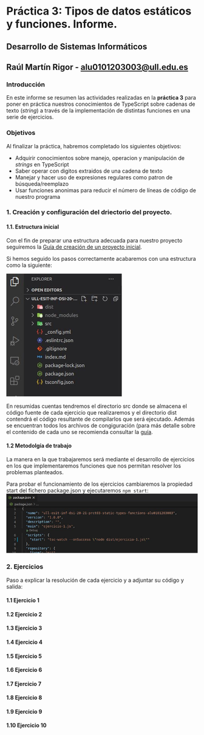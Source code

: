 # Práctica 3: Tipos de datos estáticos y funciones. Informe.
## Desarrollo de Sistemas Informáticos 
## Raúl Martín Rigor - alu0101203003@ull.edu.es

### Introducción

En este informe se resumen las actividades realizadas en la **práctica 3** para poner en práctica nuestros conocimientos de TypeScript sobre cadenas de texto (*string*) a través de la implementación de distintas funciones en una serie de ejercicios.

### Objetivos

Al finalizar la práctica, habremos completado los siguientes objetivos:

* Adquirir conocimientos sobre manejo, operacion y manipulación de *strings* en TypeScript
* Saber operar con digitos extraidos de una cadena de texto
* Manejar y hacer uso de expresiones regulares como patron de búsqueda/reemplazo
* Usar funciones anonimas para reducir el número de líneas de código de nuestro programa

### 1. Creación y configuración del driectorio del proyecto.

#### 1.1. Estructura inicial

Con el fin de preparar una estructura adecuada para nuestro proyecto seguiremos la [Guía de creación de un proyecto inicial](https://ull-esit-inf-dsi-2021.github.io/typescript-theory/typescript-project-setup.html).

Si hemos seguido los pasos correctamente acabaremos con una estructura como la siguiente:

<img src="img/Captura1.JPG" alt=""/> 

En resumidas cuentas tendremos el directorio src donde se almacena el código fuente de cada ejercicio que realizaremos y el directorio dist contendrá el código resultante de compilarlos que será ejecutado. Además se encuentran todos los archivos de congiguración (para más detalle sobre el contenido de cada uno se recomienda consultar la [guía](https://ull-esit-inf-dsi-2021.github.io/typescript-theory/typescript-project-setup.html).

#### 1.2 Metodolgía de trabajo

La manera en la que trabajaremos será mediante el desarrollo de ejercicios en los que implementaremos funciones que nos permitan resolver los problemas planteados.

Para probar el funcionamiento de los ejercicios cambiaremos la propiedad start del fichero package.json y ejecutaremos `npm start`:
<img src="img/Captura2.JPG" alt=""/> 


### 2. Ejercicios

Paso a explicar la resolución de cada ejercicio y a adjuntar su código y salida:

#### 1.1 Ejercicio 1


#### 1.2 Ejercicio 2

#### 1.3 Ejercicio 3

#### 1.4 Ejercicio 4

#### 1.5 Ejercicio 5

#### 1.6 Ejercicio 6

#### 1.7 Ejercicio 7

#### 1.8 Ejercicio 8

#### 1.9 Ejercicio 9

#### 1.10 Ejercicio 10
